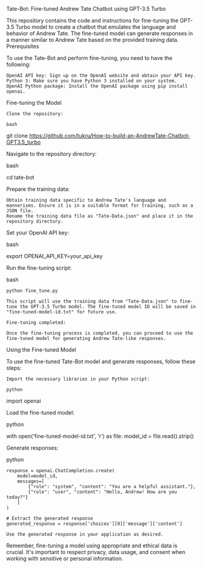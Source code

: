 Tate-Bot: Fine-tuned Andrew Tate Chatbot using GPT-3.5 Turbo

This repository contains the code and instructions for fine-tuning the GPT-3.5 Turbo model to create a chatbot that emulates the language and behavior of Andrew Tate. The fine-tuned model can generate responses in a manner similar to Andrew Tate based on the provided training data.
Prerequisites

To use the Tate-Bot and perform fine-tuning, you need to have the following:

    OpenAI API key: Sign up on the OpenAI website and obtain your API key.
    Python 3: Make sure you have Python 3 installed on your system.
    OpenAI Python package: Install the OpenAI package using pip install openai.

Fine-tuning the Model

    Clone the repository:

    bash

git clone https://github.com/tukru/How-to-build-an-AndrewTate-Chatbot-GPT3.5_turbo

Navigate to the repository directory:

bash

cd tate-bot

Prepare the training data:

    Obtain training data specific to Andrew Tate's language and mannerisms. Ensure it is in a suitable format for training, such as a JSON file.
    Rename the training data file as "Tate-Data.json" and place it in the repository directory.

Set your OpenAI API key:

bash

export OPENAI_API_KEY=your_api_key

Run the fine-tuning script:

bash

    python fine_tune.py

    This script will use the training data from "Tate-Data.json" to fine-tune the GPT-3.5 Turbo model. The fine-tuned model ID will be saved in "fine-tuned-model-id.txt" for future use.

    Fine-tuning completed:

    Once the fine-tuning process is completed, you can proceed to use the fine-tuned model for generating Andrew Tate-like responses.

Using the Fine-tuned Model

To use the fine-tuned Tate-Bot model and generate responses, follow these steps:

    Import the necessary libraries in your Python script:

    python

import openai

Load the fine-tuned model:

python

with open('fine-tuned-model-id.txt', 'r') as file:
    model_id = file.read().strip()

Generate responses:

python

    response = openai.ChatCompletion.create(
        model=model_id,
        messages=[
            {"role": "system", "content": "You are a helpful assistant."},
            {"role": "user", "content": "Hello, Andrew! How are you today?"}
        ]
    )

    # Extract the generated response
    generated_response = response['choices'][0]['message']['content']

    Use the generated response in your application as desired.

Remember, fine-tuning a model using appropriate and ethical data is crucial. It's important to respect privacy, data usage, and consent when working with sensitive or personal information.
